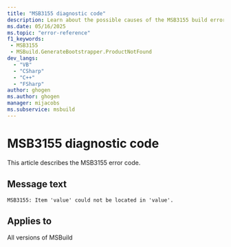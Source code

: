 ```yaml
---
title: "MSB3155 diagnostic code"
description: Learn about the possible causes of the MSB3155 build error, and get troubleshooting tips.
ms.date: 05/16/2025
ms.topic: "error-reference"
f1_keywords:
 - MSB3155
 - MSBuild.GenerateBootstrapper.ProductNotFound
dev_langs:
  - "VB"
  - "CSharp"
  - "C++"
  - "FSharp"
author: ghogen
ms.author: ghogen
manager: mijacobs
ms.subservice: msbuild
---
```


# MSB3155 diagnostic code

<!-- :::ErrorDefinitionDescription::: -->
<!-- :::editable-content name="introDescription"::: -->
This article describes the MSB3155 error code.
<!-- :::editable-content-end::: -->

## Message text

<!-- :::editable-content name="messageText"::: -->
`MSB3155: Item 'value' could not be located in 'value'.`
<!-- :::editable-content-end::: -->
<!-- MSB3155: Item '{0}' could not be located in '{1}'. -->

<!-- :::editable-content name="postOutputDescription"::: -->
<!--
{StrBegin="MSB3155: "}
-->
<!-- :::editable-content-end::: -->
<!-- :::ErrorDefinitionDescription-end::: -->

## Applies to

All versions of MSBuild
